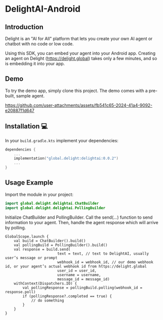 # DelightAI-Android

## Introduction
Delight is an "AI for All" platform that lets you create your own AI agent or chatbot with no code or low code. 

Using this SDK, you can embed your agent into your Android app. Creating an agent on Delight (https://delight.global) takes only a few minutes, and 
so is embedding it into your app.

## Demo
To try the demo app, simply clone this project. The demo comes with a pre-built, sample agent.

https://github.com/user-attachments/assets/fb541c65-2024-41a4-9092-e20887f1d647

## Installation 💻
In your `build.gradle.kts` implement your dependencies:

```kotlin
dependencies {
    ...
    implementation("global.delight:delightai:0.0.2")
    ...
}
```

## Usage Example
Import the module in your project:

```kotlin
import global.delight.delightai.ChatBuilder
import global.delight.delightai.PollingBuilder
```

Initialize ChatBuilder and PollingBuilder. Call the send(...) function to send information to your agent. Then, handle the agent response which will arrive by polling.

```koltin
GlobalScope.launch {
    val build = ChatBuilder().build() 
    val pollingBuild = PollingBuilder().build()
    val response = build.send(
                        text = text, // text to DelightAI, usually user’s message or prompt
                        webhook_id = webhook_id, // our demo webhook id, or your agent’s actual webhook id from https://delight.global
                        user_id = user_id,
                        username = username,
                        message_id = message_id)
    withContext(Dispatchers.IO) {
        val pollingResponse = pollingBuild.polling(webhook_id = response.poll)
        if (pollingResponse?.completed == true) {
            // do something
        }
    }
}
```


